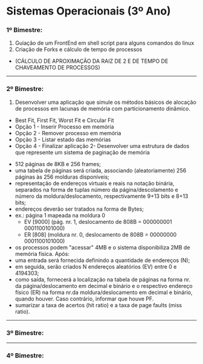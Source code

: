 # Sistemas Operacionais (3º Ano)

### 1º Bimestre:
1) Guiação de um FrontEnd em shell script para alguns comandos do linux
2) Criação de Forks e cálculo de tempo de processos
  * (CÁLCULO DE APROXIMAÇÃO DA RAIZ DE 2 E DE TEMPO DE CHAVEAMENTO DE PROCESSOS)

-----

### 2º Bimestre:
1) Desenvolver uma aplicação que simule os métodos básicos de alocação de processos em lacunas de memória com particionamento dinâmico.
  * Best Fit, First Fit, Worst Fit e Circular Fit  
  * Opção 1 - Inserir Processo em memória
  * Opção 2 - Remover processo em memória
  * Opção 3 - Listar estado das memórias
  * Opção 4 - Finalizar aplicação
2- Desenvolver uma estrutura de dados que represente um sistema de paginação de memória
  - 512 páginas de 8KB e 256 frames;
  - uma tabela de páginas será criada, associando (aleatoriamente) 256 páginas às 256 molduras disponíveis;
  - representação de endereços virtuais e reais na notação binária, separados na forma de tuplas número da página/descolamento e número da moldura/deslocamento, respectivamente 9+13 bits e 8+13 bits;
  - endereços deverão ser tratados na forma de Bytes;
  - ex.: página 1 mapeada na moldura 0
    - EV [9000] (pág. nr. 1, deslocamento de 808B = 000000001 0001100101000)
    - ER [808] (moldura nr. 0, deslocamento de 808B = 00000000 0001100101000)
  - os processos podem "acessar" 4MB e o sistema disponibiliza 2MB de memória física.
Após:
  - uma entrada será fornecida definindo a quantidade de endereços (N);
  - em seguida, serão criados N endereços aleatórios (EV) entre 0 e 4194303;
  - como saída, fornecerá a localização na tabela de páginas na forma nr. da página/deslocamento em decimal e binário e o respectivo endereço físico (ER) na forma nr.da moldura/deslocamento em decimal e binário, quando houver. Caso contrário, informar que houve PF.
  - sumarizar a taxa de acertos (hit ratio) e a taxa de page faults (miss ratio).
  
-----

### 3º Bimestre:

-----

### 4º Bimestre:
